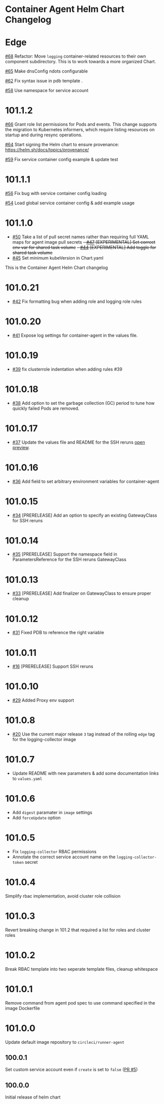 # Container Agent Helm Chart Changelog

# Edge

[#68](https://github.com/CircleCI-Public/container-runner-helm-chart/pull/68) Refactor: Move `logging` container-related resources to their own component subdirectory. This is to work towards a more organized Chart.

[#65](https://github.com/CircleCI-Public/container-runner-helm-chart/pull/65) Make dnsConfig ndots configurable

[#62](https://github.com/CircleCI-Public/container-runner-helm-chart/pull/62) Fix syntax issue in pdb template .

[#58](https://github.com/CircleCI-Public/container-runner-helm-chart/pull/58) Use namespace for service account

# 101.1.2

[#66](https://github.com/CircleCI-Public/container-runner-helm-chart/pull/66) Grant role list permissions for Pods and events. This change supports the migration to Kubernetes informers, which require listing resources on startup and during resync operations.

[#64](https://github.com/CircleCI-Public/container-runner-helm-chart/pull/64) Start signing the Helm chart to ensure provenance: https://helm.sh/docs/topics/provenance/

[#59](https://github.com/CircleCI-Public/container-runner-helm-chart/pull/59) Fix service container config example & update test


# 101.1.1

[#56](https://github.com/CircleCI-Public/container-runner-helm-chart/pull/56) Fix bug with service container config loading

[#54](https://github.com/CircleCI-Public/container-runner-helm-chart/pull/54) Load global service container config & add example usage 


# 101.1.0

- [#50](https://github.com/CircleCI-Public/container-runner-helm-chart/pull/50) Take a list of pull secret names rather than requiring full YAML maps for agent image pull secrets
~~- [#47](https://github.com/CircleCI-Public/container-runner-helm-chart/pull/47) [EXPERIMENTAL] Set correct env var for shared task volume~~
~~- [#44](https://github.com/CircleCI-Public/container-runner-helm-chart/pull/44) [EXPERIMENTAL] Add toggle for shared task volume~~
- [#45](https://github.com/CircleCI-Public/container-runner-helm-chart/pull/45) Set minimum kubeVersion in Chart.yaml

This is the Container Agent Helm Chart changelog
# 101.0.21
- [#42](https://github.com/CircleCI-Public/container-runner-helm-chart/pull/42) Fix formatting bug when adding role and logging role rules

# 101.0.20

- [#41](https://github.com/CircleCI-Public/container-runner-helm-chart/pull/41) Expose log settings for container-agent in the values file.

# 101.0.19

- [#39](https://github.com/CircleCI-Public/container-runner-helm-chart/pull/39) fix clusterrole indentation when adding rules #39

# 101.0.18

- [#38](https://github.com/CircleCI-Public/container-runner-helm-chart/pull/38) Add option to set the garbage collection (GC) period to tune how quickly failed Pods are removed.

# 101.0.17

- [#37](https://github.com/CircleCI-Public/container-runner-helm-chart/pull/37) Update the values file and README for the SSH reruns [open preview](https://circleci.com/docs/container-runner-installation/#enable-rerun-job-with-ssh).

# 101.0.16

- [#36](https://github.com/CircleCI-Public/container-runner-helm-chart/pull/36) Add field to set arbitrary environment variables for container-agent

# 101.0.15

- [#34](https://github.com/CircleCI-Public/container-runner-helm-chart/pull/34) [PRERELEASE] Add an option to specify an existing GatewayClass for SSH reruns

# 101.0.14

- [#35](https://github.com/CircleCI-Public/container-runner-helm-chart/pull/35) [PRERELEASE] Support the namespace field in ParametersReference for the SSH reruns GatewayClass

# 101.0.13

- [#33](https://github.com/CircleCI-Public/container-runner-helm-chart/pull/33) [PRERELEASE] Add finalizer on GatewayClass to ensure proper cleanup

# 101.0.12

- [#31](https://github.com/CircleCI-Public/container-runner-helm-chart/pull/31) Fixed PDB to reference the right variable

# 101.0.11

- [#16](https://github.com/CircleCI-Public/container-runner-helm-chart/pull/16) [PRERELEASE] Support SSH reruns

# 101.0.10

- [#29](https://github.com/CircleCI-Public/container-runner-helm-chart/pull/29) Added Proxy env support

# 101.0.8

- [#20](https://github.com/CircleCI-Public/container-runner-helm-chart/pull/20) Use the current major release `3` tag instead of the rolling `edge` tag for the logging-collector image

# 101.0.7

- Update README with new parameters & add some documentation links to `values.yaml`

# 101.0.6

- Add `digest` paramater in `image` settings
- Add `forceUpdate` option

# 101.0.5

- Fix `logging-collector` RBAC permissions
- Annotate the correct service account name on the `logging-collector-token` secret

# 101.0.4

Simplify rbac implementation, avoid cluster role collision

# 101.0.3

Revert breaking change in 101.2 that required a list for roles and cluster roles
                                       
# 101.0.2

Break RBAC template into two seperate template files, cleanup whitespace

# 101.0.1

Remove command from agent pod spec to use command specified in the image Dockerfile

# 101.0.0

Update default image repository to `circleci/runner-agent`

## 100.0.1

Set custom service account even if `create` is set to `false` ([PR #5](https://github.com/CircleCI-Public/container-runner-helm-chart/pull/5))

## 100.0.0 

Initial release of helm chart
